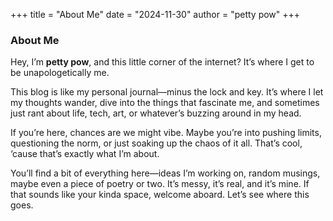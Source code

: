 +++
title = "About Me"
date = "2024-11-30"
author = "petty pow"
+++
### About Me

Hey, I’m **petty pow**, and this little corner of the internet? It’s where I get to be unapologetically me.

This blog is like my personal journal—minus the lock and key. It’s where I let my thoughts wander, dive into the things that fascinate me, and sometimes just rant about life, tech, art, or whatever’s buzzing around in my head.

If you’re here, chances are we might vibe. Maybe you’re into pushing limits, questioning the norm, or just soaking up the chaos of it all. That’s cool, ‘cause that’s exactly what I’m about.

You’ll find a bit of everything here—ideas I’m working on, random musings, maybe even a piece of poetry or two. It’s messy, it’s real, and it’s mine. If that sounds like your kinda space, welcome aboard. Let’s see where this goes.